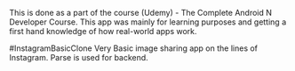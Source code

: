 This is done as a part of the course (Udemy) - The Complete Android N Developer Course.
This app was mainly for learning purposes and getting a first hand knowledge of how real-world apps work.

#InstagramBasicClone
Very Basic image sharing app on the lines of Instagram.
Parse is used for backend.

